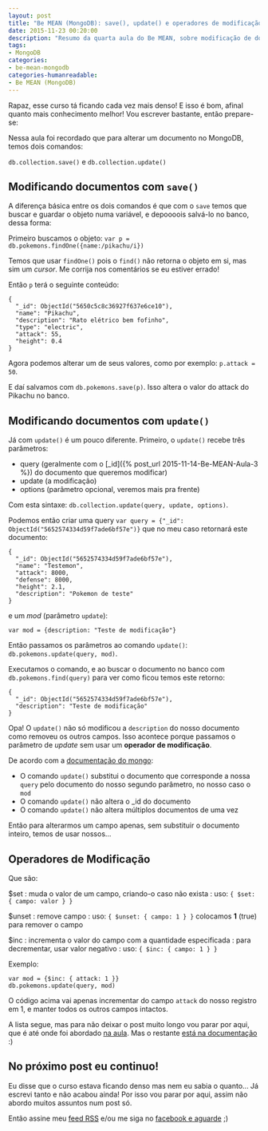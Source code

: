 ```yaml
---
layout: post
title: "Be MEAN (MongoDB): save(), update() e operadores de modificação"
date: 2015-11-23 00:20:00
description: "Resumo da quarta aula do Be MEAN, sobre modificação de documentos"
tags:
- MongoDB
categories:
- be-mean-mongodb
categories-humanreadable:
- Be MEAN (MongoDB)
---
```


Rapaz, esse curso tá ficando cada vez mais denso! E isso é bom, afinal quanto mais conhecimento melhor! Vou escrever bastante, então prepare-se:

Nessa aula foi recordado que para alterar um documento no MongoDB, temos dois comandos:

`db.collection.save()` e `db.collection.update()`

## Modificando documentos com `save()`

A diferença básica entre os dois comandos é que com o `save` temos que buscar e guardar o objeto numa variável, e depoooois salvá-lo no banco, dessa forma:

Primeiro buscamos o objeto: `var p = db.pokemons.findOne({name:/pikachu/i})
`

Temos que usar `findOne()` pois o `find()` não retorna o objeto em si, mas sim um *cursor*. Me corrija nos comentários se eu estiver errado!

Então `p` terá o seguinte conteúdo:

~~~
{
  "_id": ObjectId("5650c5c8c36927f637e6ce10"),
  "name": "Pikachu",
  "description": "Rato elétrico bem fofinho",
  "type": "electric",
  "attack": 55,
  "height": 0.4
}
~~~

Agora podemos alterar um de seus valores, como por exemplo: `p.attack = 50`.

E daí salvamos com `db.pokemons.save(p)`. Isso altera o valor do attack do Pikachu no banco.

## Modificando documentos com `update()`

Já com `update()` é um pouco diferente. Primeiro, o `update()` recebe três parâmetros:

- query (geralmente com o [\_id]({% post_url 2015-11-14-Be-MEAN-Aula-3 %}) do documento que queremos modificar)
- update (a modificação)
- options (parâmetro opcional, veremos mais pra frente)

Com esta sintaxe: `db.collection.update(query, update, options)`.

Podemos então criar uma query `var query = {"_id": ObjectId("5652574334d59f7ade6bf57e")}`
que no meu caso retornará este documento:

~~~
{
  "_id": ObjectId("5652574334d59f7ade6bf57e"),
  "name": "Testemon",
  "attack": 8000,
  "defense": 8000,
  "height": 2.1,
  "description": "Pokemon de teste"
}
~~~

e um *mod* (parâmetro `update`):

~~~
var mod = {description: "Teste de modificação"}
~~~

Então passamos os parâmetros ao comando `update()`: `db.pokemons.update(query, mod)`.

Executamos o comando, e ao buscar o documento no banco com `db.pokemons.find(query)` para ver como ficou temos este retorno:

~~~
{
  "_id": ObjectId("5652574334d59f7ade6bf57e"),
  "description": "Teste de modificação"
}
~~~

Opa! O `update()` não só modificou a `description` do nosso documento como removeu os outros campos. Isso acontece porque passamos o parâmetro de *update* sem usar um **operador de modificação**.

De acordo com a [documentação do mongo](https://docs.mongodb.org/manual/reference/method/db.collection.update/#replace-a-document-entirely):

- O comando `update()` substitui o documento que corresponde a nossa `query` pelo documento do nosso segundo parâmetro, no nosso caso o `mod`
- O comando `update()` não altera o \_id do documento
- O comando `update()` não altera múltiplos documentos de uma vez

Então para alterarmos um campo apenas, sem substituir o documento inteiro, temos de usar nossos...

## Operadores de Modificação

Que são:

$set
: muda o valor de um campo, criando-o caso não exista
: uso: `{ $set: { campo: valor } }`

$unset
: remove campo
: uso: `{ $unset: { campo: 1 } }` colocamos **1** (true) para remover o campo

$inc
: incrementa o valor do campo com a quantidade especificada
: para decrementar, usar valor negativo
: uso: `{ $inc: { campo: 1 } }`

Exemplo:

~~~
var mod = {$inc: { attack: 1 }}
db.pokemons.update(query, mod)
~~~

O código acima vai apenas incrementar do campo `attack` do nosso registro em 1, e manter todos os outros campos intactos.

A lista segue, mas para não deixar o post muito longo vou parar por aqui, que é até onde foi abordado [na aula](https://www.youtube.com/watch?v=ONzJsNbv15U). Mas o restante [está na documentação](https://docs.mongodb.org/manual/reference/operator/update/#fields) :)

## No próximo post eu continuo!

Eu disse que o curso estava ficando denso mas nem eu sabia o quanto... Já escrevi tanto e não acabou ainda! Por isso vou parar por aqui, assim não abordo muitos assuntos num post só.

Então assine meu [feed RSS](http://pablodinella.github.io/atom.xml) e/ou me siga no [facebook e aguarde](https://www.facebook.com/pablordinella) ;)
